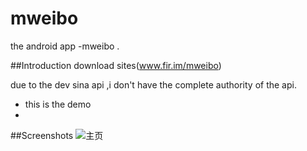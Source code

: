 # mweibo
the android app -mweibo .


##Introduction
download sites(www.fir.im/mweibo)

due to the dev sina api ,i don't have the complete authority of the api.
* this is the demo
* 

##Screenshots
![主页](http://shacha.qiniudn.com/mweibo-1.png)
